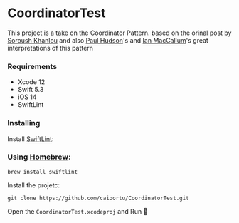 # CoordinatorTest

 This project is a take on the Coordinator Pattern. based on the orinal post by [Soroush Khanlou](https://khanlou.com/2015/01/the-coordinator/) and also [Paul Hudson](https://www.hackingwithswift.com/articles/71/how-to-use-the-coordinator-pattern-in-ios-apps)'s and [Ian MacCallum](https://hackernoon.com/coordinators-routers-and-back-buttons-c58b021b32a)'s great interpretations of this pattern

### Requirements

* Xcode 12
* Swift 5.3
* iOS 14
* SwiftLint

### Installing

Install [SwiftLint](https://github.com/realm/SwiftLint):
### Using [Homebrew](http://brew.sh/):

```
brew install swiftlint
```

Install the projetc:

```
git clone https://github.com/caioortu/CoordinatorTest.git
```

Open the `CoordinatorTest.xcodeproj` and Run 🏃
